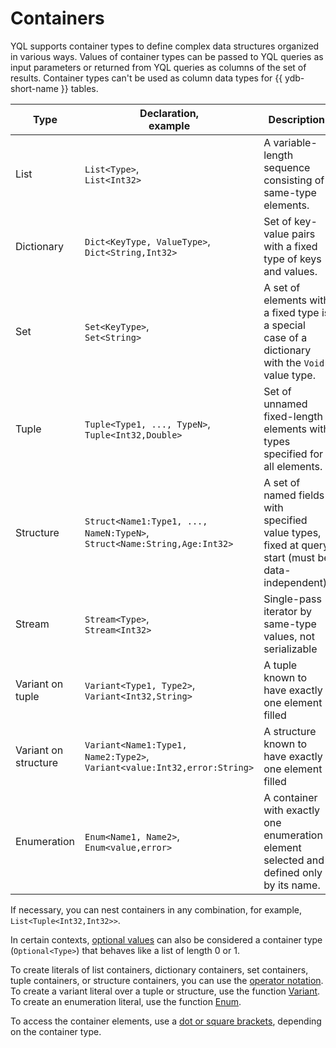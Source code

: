 # Containers

YQL supports container types to define complex data structures organized in various ways.
Values of container types can be passed to YQL queries as input parameters or returned from YQL queries as columns of the set of results.
Container types can't be used as column data types for {{ ydb-short-name }} tables.

| Type | Declaration,</br>example | Description |
| ------------ | ---------------- | ------------- |
| List | `List<Type>`,</br>`List<Int32>` | A variable-length sequence consisting of same-type elements. |
| Dictionary | `Dict<KeyType, ValueType>`,</br>`Dict<String,Int32>` | Set of key-value pairs with a fixed type of keys and values. |
| Set | `Set<KeyType>`,</br>`Set<String>` | A set of elements with a fixed type is a special case of a dictionary with the `Void` value type. |
| Tuple | `Tuple<Type1, ..., TypeN>`,</br>`Tuple<Int32,Double>` | Set of unnamed fixed-length elements with types specified for all elements. |
| Structure | `Struct<Name1:Type1, ..., NameN:TypeN>`,</br> `Struct<Name:String,Age:Int32>` | A set of named fields with specified value types, fixed at query start (must be data-independent). |
| Stream | `Stream<Type>`,</br> `Stream<Int32>` | Single-pass iterator by same-type values, not serializable |
| Variant on tuple | `Variant<Type1, Type2>`,</br> `Variant<Int32,String>` | A tuple known to have exactly one element filled |
| Variant on structure | `Variant<Name1:Type1, Name2:Type2>`,</br>`Variant<value:Int32,error:String>` | A structure known to have exactly one element filled |
| Enumeration | `Enum<Name1, Name2>`,</br>`Enum<value,error>` | A container with exactly one enumeration element selected and defined only by its name. |

If necessary, you can nest containers in any combination, for example, `List<Tuple<Int32,Int32>>`.

In certain contexts, [optional values](../optional.md) can also be considered a container type (`Optional<Type>`) that behaves like a list of length 0 or 1.

To create literals of list containers, dictionary containers, set containers, tuple containers, or structure containers, you can use the [operator notation](../../builtins/basic.md#containerliteral).
To create a variant literal over a tuple or structure, use the function [Variant](../../builtins/basic.md#variant).
To create an enumeration literal, use the function [Enum](../../builtins/basic.md#enum).

To access the container elements, use a [dot or square brackets](../../syntax/expressions.md#items-access), depending on the container type.
